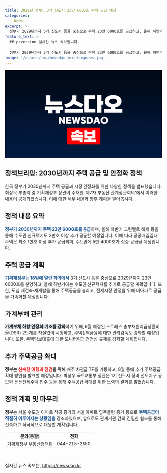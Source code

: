 ```yaml
---
title: 2029년 정부, 3기 신도시 23만 6000호 주택 공급 예정
categories:
  - News
excerpt: >
  정부가 2029년까지 3기 신도시 등을 중심으로 주택 23만 6000호를 공급하고, 올해 하반기에 그린벨트 해제 등을 통해 수도권 신규택지도 2만호 이상 추가 공급한다. 공공매입임대 주택은 최초 계획보다 1만호 이상 추가 공급하고, 수도권에 5만 4000호를 집중 공급한다. 주택 시장 안정을 위해 다양한 정책을 펼치는데, 청년과 무주택 서민에게 안정감을 주는 주택 공급 확대, 도심 재건축 및 재개발을 통한 주택공급 활성화 등이 있다. 또한, 전세시장 안정화와 가계부채 하향 안정화 기조를 강화하고 관계부처 차관급 TF를 가동하여 조치를 신속 이행할 예정이다. 추가 주택공급 확대 방안은 8월 중 발표될 예정이다.
feature_text: >
  ## pcversion 실시간 뉴스 속보입니다.

  정부가 2029년까지 3기 신도시 등을 중심으로 주택 23만 6000호를 공급하고, 올해 하반기에 그린벨트 해제 등을 통해 수도권 신규택지도 2만호 이상 추가 공급한다. 공공매입임대 주택은 최초 계획보다 1만호 이상 추가 공급하고, 수도권에 5만 4000호를 집중 공급한다. 주택 시장 안정을 위해 다양한 정책을 펼치는데, 청년과 무주택 서민에게 안정감을 주는 주택 공급 확대, 도심 재건축 및 재개발을 통한 주택공급 활성화 등이 있다. 또한, 전세시장 안정화와 가계부채 하향 안정화 기조를 강화하고 관계부처 차관급 TF를 가동하여 조치를 신속 이행할 예정이다. 추가 주택공급 확대 방안은 8월 중 발표될 예정이다.
image: '/assets/img/newsdao_breakingnews.jpg'
---
```


<p><img src="/assets/img/newsdao_breakingnews.jpg" alt="pcversion 속보" /></p>

<h2>정책브리핑: 2030년까지 주택 공급 및 안정화 정책</h2>

<p data-ke-size="size16">한국 정부가 2030년까지 주택 공급과 시장 안정화를 위한 다양한 정책을 발표했습니다. 최상목 부총리 겸 기획재정부 장관이 주재한 '제7차 부동산 관계장관회의'에서 이러한 내용이 공개되었습니다. 이에 대한 세부 내용과 향후 계획을 알아봅시다.</p>

<h2 data-ke-size="size26">정책 내용 요약</h2>

<p><b><span style="color: #1a5490;">정부가 2030년까지 주택 23만 6000호를 공급</span></b>하며, 올해 하반기 그린벨트 해제 등을 통해 수도권 신규택지도 2만호 이상 추가 공급할 예정입니다. 이에 따라 공공매입임대 주택은 최소 1만호 이상 추가 공급되며, 수도권에 5만 4000호가 집중 공급될 예정입니다.</p>

<h2 data-ke-size="size26">주택 공급 계획</h2>

<p><b><span style="color: #1a5490;">기획재정부는 18일에 열린 회의에서</span></b> 3기 신도시 등을 중심으로 2029년까지 23만 6000호를 분양하고, 올해 하반기에는 수도권 신규택지를 추가로 공급할 계획입니다. 또한, 도심 재건축·재개발을 통해 주택공급을 늘리고, 전세시장 안정을 위해 비아파트 공급을 가속화할 예정입니다.</p>

<h2 data-ke-size="size26">가계부채 관리</h2>

<p><b><span style="background-color: #21538527;">가계부채 하향 안정화 기조를 강화</span></b>하기 위해, 9월 예정된 스트레스 총부채원리금상환비율(DSR) 2단계를 차질없이 시행하고, 주택정책금융에 대한 관리감독도 강화할 예정입니다. 또한, 주택담보대출에 대한 모니터링과 건전성 규제를 강화할 계획입니다.</p>

<h2 data-ke-size="size26">추가 주택공급 확대</h2>

<p><b>정부는 <span style="color: #ee2323;">신속한 이행과 점검</span>을 위해</b> 매주 차관급 TF를 가동하고, 8월 중에 추가 주택공급 확대 방안을 발표할 예정입니다. 박상우 국토교통부 장관은 1기 신도시 정비 선도지구 공모와 든든전세주택 입주 등을 통해 주택공급 확대를 위한 노력의 결과를 밝혔습니다.</p>

<h2 data-ke-size="size26">정책 계획 및 마무리</h2>

<p><b>정부는</b> 서울·수도권 아파트 착공 증가와 서울 아파트 입주물량 증가 등으로 <b><span style="color: #1a5490;">주택공급이 적절히 이루어지는 상황임을</span></b> 강조하였으며, 앞으로도 관계기관 간의 긴밀한 협조를 통해 신속하고 적극적으로 대응할 계획입니다.</p>

<table>
    <tbody>
        <tr>
            <td style="text-align: center; height: 17px;"><b>문의(총괄)</b></td>
            <td style="text-align: center; height: 17px;"><b>전화</b></td>
        </tr>
        <tr>
            <td style="text-align: center; height: 17px;">기획재정부 부동산정책팀</td>
            <td style="text-align: center; height: 17px;">044-215-2850</td>
        </tr>
    </tbody>
</table>

<p data-ke-size="size16">&nbsp;</p>
실시간 뉴스 속보는, <a href="https://newsdao.kr" rel="dofollow">https://newsdao.kr</a>


